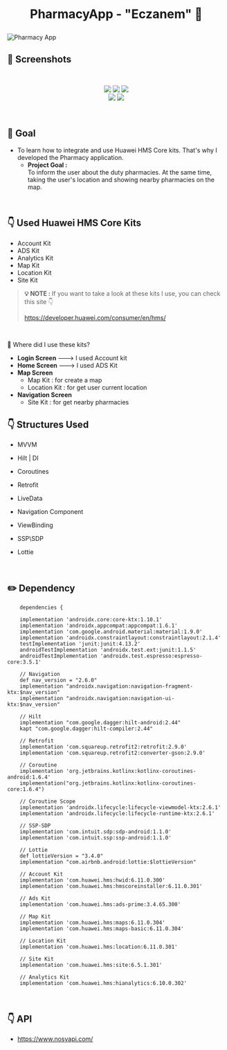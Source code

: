 # <p align="center"> PharmacyApp - "Eczanem" 💊 </p>

![Pharmacy App](https://github.com/TugceAras/PharmacyApp/assets/79931228/ac90e371-a8e7-428b-81d3-d25eb7851b52)

## 📸 Screenshots

<br>

<p align="center">
  <img src="https://github.com/TugceAras/PharmacyApp/assets/79931228/df99e43b-4bb5-4a81-aa2f-528d9a1239d6"/>
  <img src="https://github.com/TugceAras/PharmacyApp/assets/79931228/c933f9f1-8fcf-4d75-85bd-47c616f375f5"/> 
  <img src="https://github.com/TugceAras/PharmacyApp/assets/79931228/baffcb22-63de-458a-b8d8-c1e98307cf31"/> <br>
  <img src="https://github.com/TugceAras/PharmacyApp/assets/79931228/71608c97-134a-4544-bcfc-484ca7e425f0)"/> 
  <img src="https://github.com/TugceAras/PharmacyApp/assets/79931228/4509214e-f71e-4198-9286-b085d48f51ef"/> 

</p>

<br>

## 🎯 Goal 
- To learn how to integrate and use Huawei HMS Core kits. That's why I developed the Pharmacy application. <br>
    - <strong> Project Goal : </strong> <br>
      To inform the user about the duty pharmacies. At the same time, taking the user's location and showing nearby pharmacies on the map.

<br>

## 👇 Used Huawei HMS Core Kits
- Account Kit
- ADS Kit
- Analytics Kit
- Map Kit
- Location Kit
- Site Kit

> <strong>  💡  NOTE : </strong> If you want to take a look at these kits I use, you can check this site 👇
>
> https://developer.huawei.com/consumer/en/hms/  
<br>

🔴 Where did I use these kits?
- <strong> Login Screen </strong> ---> I used Account kit
- <strong> Home Screen </strong> ---> I used ADS Kit
- <strong> Map Screen </strong>
    - Map Kit : for create a map <br>
    - Location Kit : for get user current location
- <strong> Navigation Screen </strong>
  - Site Kit : for get nearby pharmacies

## 👇 Structures Used
- MVVM 
- Hilt | DI
- Coroutines
- Retrofit
- LiveData
- Navigation Component
- ViewBinding
- SSP\SDP
- Lottie

  <br>

  
## :pencil2: Dependency
```
    dependencies {

    implementation 'androidx.core:core-ktx:1.10.1'
    implementation 'androidx.appcompat:appcompat:1.6.1'
    implementation 'com.google.android.material:material:1.9.0'
    implementation 'androidx.constraintlayout:constraintlayout:2.1.4'
    testImplementation 'junit:junit:4.13.2'
    androidTestImplementation 'androidx.test.ext:junit:1.1.5'
    androidTestImplementation 'androidx.test.espresso:espresso-core:3.5.1'

    // Navigation
    def nav_version = "2.6.0"
    implementation "androidx.navigation:navigation-fragment-ktx:$nav_version"
    implementation "androidx.navigation:navigation-ui-ktx:$nav_version"

    // Hilt
    implementation "com.google.dagger:hilt-android:2.44"
    kapt "com.google.dagger:hilt-compiler:2.44"

    // Retrofit
    implementation 'com.squareup.retrofit2:retrofit:2.9.0'
    implementation 'com.squareup.retrofit2:converter-gson:2.9.0'

    // Coroutine
    implementation 'org.jetbrains.kotlinx:kotlinx-coroutines-android:1.6.4'
    implementation("org.jetbrains.kotlinx:kotlinx-coroutines-core:1.6.4")

    // Coroutine Scope
    implementation 'androidx.lifecycle:lifecycle-viewmodel-ktx:2.6.1'
    implementation 'androidx.lifecycle:lifecycle-runtime-ktx:2.6.1'

    // SSP-SDP
    implementation 'com.intuit.sdp:sdp-android:1.1.0'
    implementation 'com.intuit.ssp:ssp-android:1.1.0'

    // Lottie
    def lottieVersion = "3.4.0"
    implementation "com.airbnb.android:lottie:$lottieVersion"

    // Account Kit
    implementation 'com.huawei.hms:hwid:6.11.0.300'
    implementation 'com.huawei.hms:hmscoreinstaller:6.11.0.301'

    // Ads Kit
    implementation 'com.huawei.hms:ads-prime:3.4.65.300'

    // Map Kit
    implementation 'com.huawei.hms:maps:6.11.0.304'
    implementation 'com.huawei.hms:maps-basic:6.11.0.304'

    // Location Kit
    implementation 'com.huawei.hms:location:6.11.0.301'

    // Site Kit
    implementation 'com.huawei.hms:site:6.5.1.301'

    // Analytics Kit
    implementation 'com.huawei.hms:hianalytics:6.10.0.302'
```

<br>

## 👇 API
- https://www.nosyapi.com/

